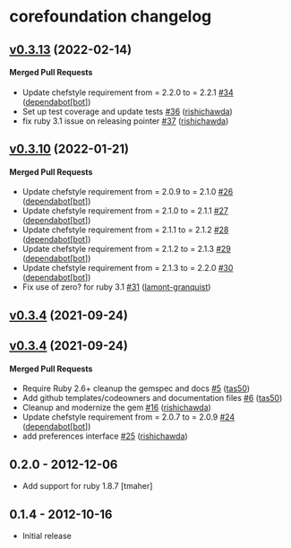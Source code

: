 # corefoundation changelog

<!-- latest_release -->
<!-- latest_release -->

<!-- release_rollup -->
<!-- release_rollup -->

<!-- latest_stable_release -->
## [v0.3.13](https://github.com/chef/corefoundation/tree/v0.3.13) (2022-02-14)

#### Merged Pull Requests
- Update chefstyle requirement from = 2.2.0 to = 2.2.1 [#34](https://github.com/chef/corefoundation/pull/34) ([dependabot[bot]](https://github.com/dependabot[bot]))
- Set up test coverage and update tests [#36](https://github.com/chef/corefoundation/pull/36) ([rishichawda](https://github.com/rishichawda))
- fix ruby 3.1 issue on releasing pointer [#37](https://github.com/chef/corefoundation/pull/37) ([rishichawda](https://github.com/rishichawda))
<!-- latest_stable_release -->

## [v0.3.10](https://github.com/chef/corefoundation/tree/v0.3.10) (2022-01-21)

#### Merged Pull Requests
- Update chefstyle requirement from = 2.0.9 to = 2.1.0 [#26](https://github.com/chef/corefoundation/pull/26) ([dependabot[bot]](https://github.com/dependabot[bot]))
- Update chefstyle requirement from = 2.1.0 to = 2.1.1 [#27](https://github.com/chef/corefoundation/pull/27) ([dependabot[bot]](https://github.com/dependabot[bot]))
- Update chefstyle requirement from = 2.1.1 to = 2.1.2 [#28](https://github.com/chef/corefoundation/pull/28) ([dependabot[bot]](https://github.com/dependabot[bot]))
- Update chefstyle requirement from = 2.1.2 to = 2.1.3 [#29](https://github.com/chef/corefoundation/pull/29) ([dependabot[bot]](https://github.com/dependabot[bot]))
- Update chefstyle requirement from = 2.1.3 to = 2.2.0 [#30](https://github.com/chef/corefoundation/pull/30) ([dependabot[bot]](https://github.com/dependabot[bot]))
- Fix use of zero? for ruby 3.1 [#31](https://github.com/chef/corefoundation/pull/31) ([lamont-granquist](https://github.com/lamont-granquist))

## [v0.3.4](https://github.com/chef/corefoundation/tree/v0.3.4) (2021-09-24)

## [v0.3.4](https://github.com/chef/corefoundation/tree/v0.3.4) (2021-09-24)

#### Merged Pull Requests
- Require Ruby 2.6+ cleanup the gemspec and docs [#5](https://github.com/chef/corefoundation/pull/5) ([tas50](https://github.com/tas50))
- Add github templates/codeowners and documentation files [#6](https://github.com/chef/corefoundation/pull/6) ([tas50](https://github.com/tas50))
- Cleanup and modernize the gem [#16](https://github.com/chef/corefoundation/pull/16) ([rishichawda](https://github.com/rishichawda))
- Update chefstyle requirement from = 2.0.7 to = 2.0.9 [#24](https://github.com/chef/corefoundation/pull/24) ([dependabot[bot]](https://github.com/dependabot[bot]))
- add preferences interface [#25](https://github.com/chef/corefoundation/pull/25) ([rishichawda](https://github.com/rishichawda))

## 0.2.0 - 2012-12-06

- Add support for ruby 1.8.7 [tmaher]

## 0.1.4 - 2012-10-16

- Initial release